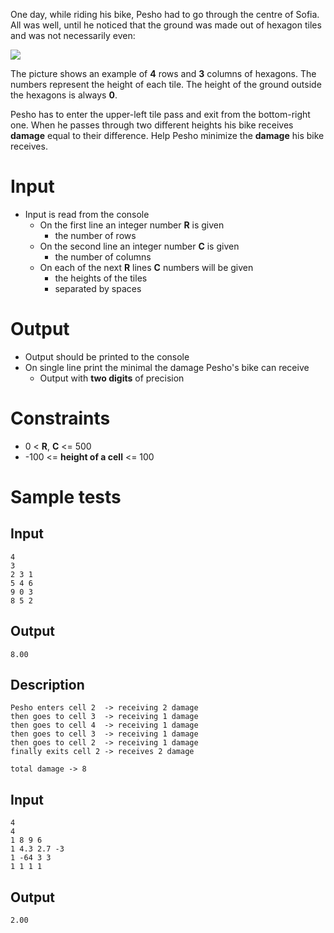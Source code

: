 One day, while riding his bike, Pesho had to go through the centre of Sofia.
All was well, until he noticed that the ground was made out of hexagon tiles and was not necessarily even:

<img src="https://rawgit.com/Minkov/dmoj-tasks/master/easy/13graphs/01bikedamage/hexagons.jpg" />

The picture shows an example of **4** rows and **3** columns of hexagons.
The numbers represent the height of each tile. The height of the ground outside the hexagons is always **0**.

Pesho has to enter the upper-left tile pass and exit from the bottom-right one.
When he passes through two different heights his bike receives **damage** equal to their difference.
Help Pesho minimize the **damage** his bike receives.

# Input

- Input is read from the console
  - On the first line an integer number **R** is given
    - the number of rows
  - On the second line an integer number **C** is given
    - the number of columns
  - On each of the next **R** lines **C** numbers will be given
    - the heights of the tiles
	- separated by spaces

# Output
- Output should be printed to the console
- On single line print the minimal the damage Pesho's bike can receive
  - Output with **two digits** of precision

# Constraints
- 0 < **R**, **C** <= 500
- -100 <= **height of a cell** <= 100

# Sample tests

## Input

```
4
3
2 3 1
5 4 6
9 0 3
8 5 2
```

## Output

```
8.00
```

## Description
```
Pesho enters cell 2  -> receiving 2 damage
then goes to cell 3  -> receiving 1 damage
then goes to cell 4  -> receiving 1 damage
then goes to cell 3  -> receiving 1 damage
then goes to cell 2  -> receiving 1 damage
finally exits cell 2 -> receives 2 damage

total damage -> 8
```


## Input

```
4
4
1 8 9 6
1 4.3 2.7 -3
1 -64 3 3
1 1 1 1
```

## Output
```
2.00
```


